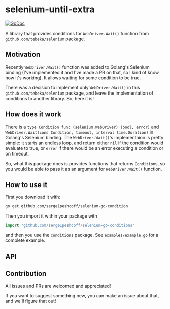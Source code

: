 # selenium-until-extra

[![GoDoc](https://godoc.org/github.com/serge1peshcoff/selenium-go-conditions?status.svg)](https://godoc.org/github.com/serge1peshcoff/selenium-go-conditions)

A library that provides conditions for `WebDriver.Wait()` function from `github.com/tebeka/selenium` package.

## Motivation

Recently `WebDriver.Wait()` function was added to Golang's Selenium binding (I've implemented it and I've made a PR on that, so I kind of know how it's working). It allows waiting for some condition to be true.

There was a decision to implement only `WebDriver.Wait()` in this `github.com/tebeka/selenium` package, and leave the implementation of conditions to another library. So, here it is!

## How does it work

There is a `type Condition func (selenium.WebDriver) (bool, error)` and `WebDriver.Wait(cond Condition, timeout, interval time.Duration)` in Golang's Selenium binding. The `WebDriver.Wait()`'s implementaion is pretty simple: it starts an endless loop, and return either `nil` if the condition would evaluate to true, or `error` if there would be an error executing a condition or on timeout.

So, what this package does is provides functions that returns `Condition`s, so you would be able to pass it as an argument for `WebDriver.Wait()` function.

## How to use it

First you download it with:

```sh
go get github.com/serge1peshcoff/selenium-go-condition
```

Then you import it within your package with

```go
import "github.com/serge1peshcoff/selenium-go-conditions"
```

and then you use the `conditions` package. See `examples/example.go` for a complete example.

## API


## Contribution

All issues and PRs are welcomed and appreciated!

If you want to suggest something new, you can make an issue about that, and we'll figure that out!
